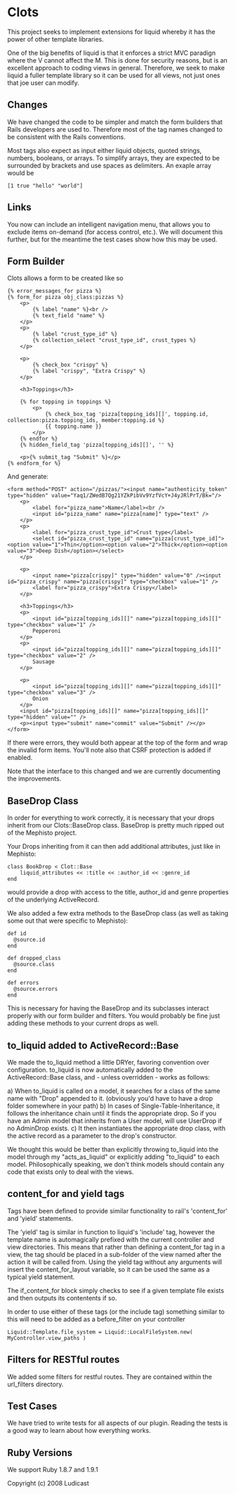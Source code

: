 # Clots

This project seeks to implement extensions for liquid whereby it has the power of other template libraries.

One of the big benefits of liquid is that it enforces a strict MVC paradign where the V cannot affect the M.  This is done for security reasons, but is an excellent approach to coding views in general.  Therefore, we seek to make liquid a fuller template library so it can be used for all views, not just ones that joe user can modify.

## Changes

We have changed the code to be simpler and match the form builders that Rails developers are used to.  Therefore most of the tag names changed to be consistent with the Rails conventions.

Most tags also expect as input either liquid objects, quoted strings, numbers, booleans, or arrays.  To simplify arrays, they are expected to be surrounded by brackets and use spaces as delimiters.  An exaple array would be

    [1 true "hello" "world"]

## Links

You now can include an intelligent navigation menu, that allows you to exclude items on-demand (for access control, etc.).  We will document this further, but for the meantime the test cases show how this may be used.

## Form Builder

Clots allows a form to be created like so

    {% error_messages_for pizza %}
    {% form_for pizza obj_class:pizzas %}
        <p>
            {% label "name" %}<br />
            {% text_field "name" %}
        </p>
        <p>
            {% label "crust_type_id" %}
            {% collection_select "crust_type_id", crust_types %}
        </p>

        <p>
            {% check_box "crispy" %}
            {% label "crispy", "Extra Crispy" %}
        </p>

        <h3>Toppings</h3>

        {% for topping in toppings %}
            <p>
                {% check_box_tag 'pizza[topping_ids][]', topping.id, collection:pizza.topping_ids, member:topping.id %}
                {{ topping.name }}
            </p>
        {% endfor %}
        {% hidden_field_tag 'pizza[topping_ids][]', '' %}

        <p>{% submit_tag "Submit" %}</p>
    {% endform_for %}

And generate:

    <form method="POST" action="/pizzas/"><input name="authenticity_token" type="hidden" value="Yaq1/ZWedB7Qg21YZkPibVv9YzfVcY+J4yJRlPrT/Bk="/>
        <p>
            <label for="pizza_name">Name</label><br />
            <input id="pizza_name" name="pizza[name]" type="text" />
        </p>
        <p>
            <label for="pizza_crust_type_id">Crust type</label>
            <select id="pizza_crust_type_id" name="pizza[crust_type_id]"><option value="1">Thin</option><option value="2">Thick</option><option value="3">Deep Dish</option></select>
        </p>

        <p>
            <input name="pizza[crispy]" type="hidden" value="0" /><input id="pizza_crispy" name="pizza[crispy]" type="checkbox" value="1" />
            <label for="pizza_crispy">Extra Crispy</label>
        </p>

        <h3>Toppings</h3>
        <p>
            <input id="pizza[topping_ids][]" name="pizza[topping_ids][]" type="checkbox" value="1" />
            Pepperoni
        </p>
        <p>
            <input id="pizza[topping_ids][]" name="pizza[topping_ids][]" type="checkbox" value="2" />
            Sausage
        </p>

        <p>
            <input id="pizza[topping_ids][]" name="pizza[topping_ids][]" type="checkbox" value="3" />
            Onion
        </p>
        <input id="pizza[topping_ids][]" name="pizza[topping_ids][]" type="hidden" value="" />
        <p><input type="submit" name="commit" value="Submit" /></p>
    </form>


If there were errors, they would both appear at the top of the form and wrap the invalid form items.  You'll note also that CSRF protection is added if enabled.

Note that the interface to this changed and we are currently documenting the improvements.


## BaseDrop Class

In order for everything to work correctly, it is necessary that your drops inherit from our Clots::BaseDrop class.  BaseDrop is pretty much ripped out of the Mephisto project.

Your Drops inheriting from it can then add additional attributes, just like in Mephisto:

    class BookDrop < Clot::Base
        liquid_attributes << :title << :author_id << :genre_id
    end

would provide a drop with access to the title, author_id and genre properties of the underlying ActiveRecord.

We also added a few extra methods to the BaseDrop class (as well as taking some out that were specific to Mephisto):

    def id
      @source.id
    end

    def dropped_class
      @source.class
    end

    def errors
      @source.errors
    end 

This is necessary for having the BaseDrop and its subclasses interact properly with our form builder and filters.  You would probably be fine just adding these methods to your current drops as well.

## to_liquid added to ActiveRecord::Base

We made the to_liquid method a little DRYer, favoring convention over configuration.  to_liquid is now automatically added to the ActiveRecord::Base class, and - unless overridden - works as follows:

a) When to_liquid is called on a model, it searches for a class of the same name with "Drop" appended to it. (obviously you'd have to have a drop folder somewhere in your path)
b) In cases of Single-Table-Inheritance, it follows the inheritance chain until it finds the appropriate drop.  So if you have an Admin model that inherits from a User model, will use UserDrop if no AdminDrop exists.
c) It then instantiates the appropriate drop class, with the active record as a parameter to the drop's constructor.

We thought this would be better than explicitly throwing to_liquid into the model through my "acts_as_liquid" or explicitly adding "to_liquid" to each model.  Philosophically speaking, we don't think models should contain any code that exists only to deal with the views.

## content_for and yield tags

Tags have been defined to provide similar functionality to rail's 'content_for' and 'yield' statements.  

The 'yield' tag is similar in function to liquid's 'include' tag, however the template name is automagically prefixed with the current controller and view directories.  This means that rather than defining a content_for tag in a view, the tag should be placed in a sub-folder of the view named after the action it will be called from.  Using the yield tag without any arguments will insert the content_for_layout variable, so it can be used the same as a typical yield statement.

The if_content_for block simply checks to see if a given template file exists and then outputs its contentents if so.

In order to use either of these tags (or the include tag) something similar to this will need to be added as a before_filter on your controller

    Liquid::Template.file_system = Liquid::LocalFileSystem.new( MyController.view_paths )
  
## Filters for RESTful routes

We added some filters for restful routes.  They are contained within the url_filters directory.

## Test Cases

We have tried to write tests for all aspects of our plugin.  Reading the tests is a good way to learn about how everything works.

## Ruby Versions

We support Ruby 1.8.7 and 1.9.1

Copyright (c) 2008 Ludicast